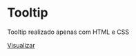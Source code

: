 # Tooltip
Tooltip realizado apenas com HTML e CSS

<a href="https://mylenavitoriano.github.io/Tooltip/">Visualizar</a>

